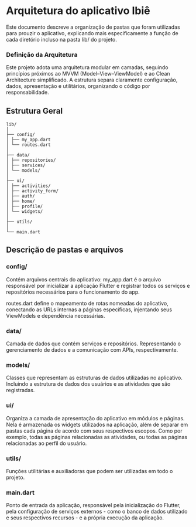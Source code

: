 # Arquitetura do aplicativo Ibiê

Este documento descreve a organização de pastas que foram utilizadas para prouzir o aplicativo, explicando mais especificamente a função de cada diretório incluso na pasta lib/ do projeto.

### Definição da Arquitetura

Este projeto adota uma arquitetura modular em camadas, seguindo princípios próximos ao MVVM (Model–View–ViewModel) e ao Clean Architecture simplificado. A estrutura separa claramente configuração, dados, apresentação e utilitários, organizando o código por responsabilidade.

## Estrutura Geral

    lib/
    │
    ├── config/
    │ ├── my_app.dart
    │ └── routes.dart
    │
    ├── data/
    │ ├── repositories/
    │ ├── services/
    │ └── models/
    │
    ├── ui/
    │ ├── activities/
    │ ├── activity_form/
    │ ├── auth/
    │ ├── home/
    │ ├── profile/
    │ └── widgets/
    │
    ├── utils/
    │
    └── main.dart

## Descrição de pastas e arquivos

### config/

Contém arquivos centrais do aplicativo:
my_app.dart é o arquivo responsável por inicializar a aplicação Flutter e registrar todos os serviços e repositórios necessários para o funcionamento do app.

routes.dart define o mapeamento de rotas nomeadas do aplicativo, conectando as URLs internas a páginas específicas, injentando seus ViewModels e dependência necessárias.

### data/

Camada de dados que contém serviços e repositórios. Representando o gerenciamento de dados e a comunicação com APIs, respectivamente.

### models/

Classes que representam as estruturas de dados utilizadas no aplicativo. Incluindo a estrutura de dados dos usuários e as atividades que são registradas.

### ui/

Organiza a camada de apresentação do aplicativo em módulos e páginas. Nela é armazenada os widgets utilizados na aplicação, além de separar em pastas cada página de acordo com seus respectivos escopos. Como por exemplo, todas as páginas relacionadas as atividades, ou todas as páginas relacionadas ao perfil do usuário.

### utils/

Funções utilitárias e auxiliadoras que podem ser utilizadas em todo o projeto.

### main.dart

Ponto de entrada da aplicação, responsável pela inicialização do Flutter, pela configuração de serviços externos - como o banco de dados utilizado e seus respectivos recursos - e a própria execução da aplicação.